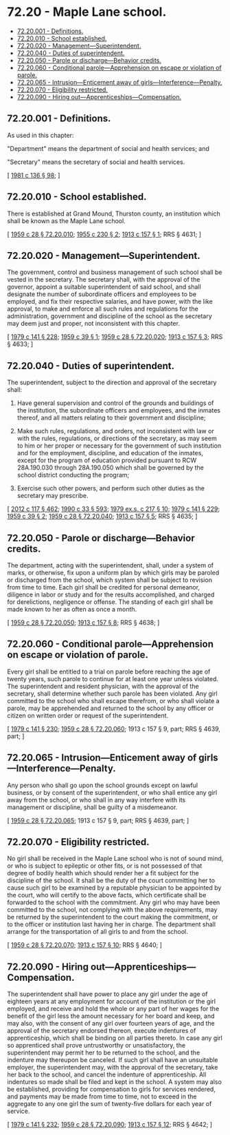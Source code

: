 # 72.20 - Maple Lane school.
* [72.20.001 - Definitions.](#7220001---definitions)
* [72.20.010 - School established.](#7220010---school-established)
* [72.20.020 - Management—Superintendent.](#7220020---managementsuperintendent)
* [72.20.040 - Duties of superintendent.](#7220040---duties-of-superintendent)
* [72.20.050 - Parole or discharge—Behavior credits.](#7220050---parole-or-dischargebehavior-credits)
* [72.20.060 - Conditional parole—Apprehension on escape or violation of parole.](#7220060---conditional-paroleapprehension-on-escape-or-violation-of-parole)
* [72.20.065 - Intrusion—Enticement away of girls—Interference—Penalty.](#7220065---intrusionenticement-away-of-girlsinterferencepenalty)
* [72.20.070 - Eligibility restricted.](#7220070---eligibility-restricted)
* [72.20.090 - Hiring out—Apprenticeships—Compensation.](#7220090---hiring-outapprenticeshipscompensation)
## 72.20.001 - Definitions.
As used in this chapter:

"Department" means the department of social and health services; and

"Secretary" means the secretary of social and health services.

\[ [1981 c 136 § 98](http://leg.wa.gov/CodeReviser/documents/sessionlaw/1981c136.pdf?cite=1981%20c%20136%20§%2098); \]

## 72.20.010 - School established.
There is established at Grand Mound, Thurston county, an institution which shall be known as the Maple Lane school.

\[ [1959 c 28 § 72.20.010](http://leg.wa.gov/CodeReviser/documents/sessionlaw/1959c28.pdf?cite=1959%20c%2028%20§%2072.20.010); [1955 c 230 § 2](http://leg.wa.gov/CodeReviser/documents/sessionlaw/1955c230.pdf?cite=1955%20c%20230%20§%202); [1913 c 157 § 1](http://leg.wa.gov/CodeReviser/documents/sessionlaw/1913c157.pdf?cite=1913%20c%20157%20§%201); RRS § 4631; \]

## 72.20.020 - Management—Superintendent.
The government, control and business management of such school shall be vested in the secretary. The secretary shall, with the approval of the governor, appoint a suitable superintendent of said school, and shall designate the number of subordinate officers and employees to be employed, and fix their respective salaries, and have power, with the like approval, to make and enforce all such rules and regulations for the administration, government and discipline of the school as the secretary may deem just and proper, not inconsistent with this chapter.

\[ [1979 c 141 § 228](http://leg.wa.gov/CodeReviser/documents/sessionlaw/1979c141.pdf?cite=1979%20c%20141%20§%20228); [1959 c 39 § 1](http://leg.wa.gov/CodeReviser/documents/sessionlaw/1959c39.pdf?cite=1959%20c%2039%20§%201); [1959 c 28 § 72.20.020](http://leg.wa.gov/CodeReviser/documents/sessionlaw/1959c28.pdf?cite=1959%20c%2028%20§%2072.20.020); [1913 c 157 § 3](http://leg.wa.gov/CodeReviser/documents/sessionlaw/1913c157.pdf?cite=1913%20c%20157%20§%203); RRS § 4633; \]

## 72.20.040 - Duties of superintendent.
The superintendent, subject to the direction and approval of the secretary shall:

1. Have general supervision and control of the grounds and buildings of the institution, the subordinate officers and employees, and the inmates thereof, and all matters relating to their government and discipline;

2. Make such rules, regulations, and orders, not inconsistent with law or with the rules, regulations, or directions of the secretary, as may seem to him or her proper or necessary for the government of such institution and for the employment, discipline, and education of the inmates, except for the program of education provided pursuant to RCW 28A.190.030 through 28A.190.050 which shall be governed by the school district conducting the program;

3. Exercise such other powers, and perform such other duties as the secretary may prescribe.

\[ [2012 c 117 § 462](http://lawfilesext.leg.wa.gov/biennium/2011-12/Pdf/Bills/Session%20Laws/Senate/6095.SL.pdf?cite=2012%20c%20117%20§%20462); [1990 c 33 § 593](http://leg.wa.gov/CodeReviser/documents/sessionlaw/1990c33.pdf?cite=1990%20c%2033%20§%20593); [1979 ex.s. c 217 § 10](http://leg.wa.gov/CodeReviser/documents/sessionlaw/1979ex1c217.pdf?cite=1979%20ex.s.%20c%20217%20§%2010); [1979 c 141 § 229](http://leg.wa.gov/CodeReviser/documents/sessionlaw/1979c141.pdf?cite=1979%20c%20141%20§%20229); [1959 c 39 § 2](http://leg.wa.gov/CodeReviser/documents/sessionlaw/1959c39.pdf?cite=1959%20c%2039%20§%202); [1959 c 28 § 72.20.040](http://leg.wa.gov/CodeReviser/documents/sessionlaw/1959c28.pdf?cite=1959%20c%2028%20§%2072.20.040); [1913 c 157 § 5](http://leg.wa.gov/CodeReviser/documents/sessionlaw/1913c157.pdf?cite=1913%20c%20157%20§%205); RRS § 4635; \]

## 72.20.050 - Parole or discharge—Behavior credits.
The department, acting with the superintendent, shall, under a system of marks, or otherwise, fix upon a uniform plan by which girls may be paroled or discharged from the school, which system shall be subject to revision from time to time. Each girl shall be credited for personal demeanor, diligence in labor or study and for the results accomplished, and charged for derelictions, negligence or offense. The standing of each girl shall be made known to her as often as once a month.

\[ [1959 c 28 § 72.20.050](http://leg.wa.gov/CodeReviser/documents/sessionlaw/1959c28.pdf?cite=1959%20c%2028%20§%2072.20.050); [1913 c 157 § 8](http://leg.wa.gov/CodeReviser/documents/sessionlaw/1913c157.pdf?cite=1913%20c%20157%20§%208); RRS § 4638; \]

## 72.20.060 - Conditional parole—Apprehension on escape or violation of parole.
Every girl shall be entitled to a trial on parole before reaching the age of twenty years, such parole to continue for at least one year unless violated. The superintendent and resident physician, with the approval of the secretary, shall determine whether such parole has been violated. Any girl committed to the school who shall escape therefrom, or who shall violate a parole, may be apprehended and returned to the school by any officer or citizen on written order or request of the superintendent.

\[ [1979 c 141 § 230](http://leg.wa.gov/CodeReviser/documents/sessionlaw/1979c141.pdf?cite=1979%20c%20141%20§%20230); [1959 c 28 § 72.20.060](http://leg.wa.gov/CodeReviser/documents/sessionlaw/1959c28.pdf?cite=1959%20c%2028%20§%2072.20.060); 1913 c 157 § 9, part; RRS § 4639, part; \]

## 72.20.065 - Intrusion—Enticement away of girls—Interference—Penalty.
Any person who shall go upon the school grounds except on lawful business, or by consent of the superintendent, or who shall entice any girl away from the school, or who shall in any way interfere with its management or discipline, shall be guilty of a misdemeanor.

\[ [1959 c 28 § 72.20.065](http://leg.wa.gov/CodeReviser/documents/sessionlaw/1959c28.pdf?cite=1959%20c%2028%20§%2072.20.065); 1913 c 157 § 9, part; RRS § 4639, part; \]

## 72.20.070 - Eligibility restricted.
No girl shall be received in the Maple Lane school who is not of sound mind, or who is subject to epileptic or other fits, or is not possessed of that degree of bodily health which should render her a fit subject for the discipline of the school. It shall be the duty of the court committing her to cause such girl to be examined by a reputable physician to be appointed by the court, who will certify to the above facts, which certificate shall be forwarded to the school with the commitment. Any girl who may have been committed to the school, not complying with the above requirements, may be returned by the superintendent to the court making the commitment, or to the officer or institution last having her in charge. The department shall arrange for the transportation of all girls to and from the school.

\[ [1959 c 28 § 72.20.070](http://leg.wa.gov/CodeReviser/documents/sessionlaw/1959c28.pdf?cite=1959%20c%2028%20§%2072.20.070); [1913 c 157 § 10](http://leg.wa.gov/CodeReviser/documents/sessionlaw/1913c157.pdf?cite=1913%20c%20157%20§%2010); RRS § 4640; \]

## 72.20.090 - Hiring out—Apprenticeships—Compensation.
The superintendent shall have power to place any girl under the age of eighteen years at any employment for account of the institution or the girl employed, and receive and hold the whole or any part of her wages for the benefit of the girl less the amount necessary for her board and keep, and may also, with the consent of any girl over fourteen years of age, and the approval of the secretary endorsed thereon, execute indentures of apprenticeship, which shall be binding on all parties thereto. In case any girl so apprenticed shall prove untrustworthy or unsatisfactory, the superintendent may permit her to be returned to the school, and the indenture may thereupon be canceled. If such girl shall have an unsuitable employer, the superintendent may, with the approval of the secretary, take her back to the school, and cancel the indenture of apprenticeship. All indentures so made shall be filed and kept in the school. A system may also be established, providing for compensation to girls for services rendered, and payments may be made from time to time, not to exceed in the aggregate to any one girl the sum of twenty-five dollars for each year of service.

\[ [1979 c 141 § 232](http://leg.wa.gov/CodeReviser/documents/sessionlaw/1979c141.pdf?cite=1979%20c%20141%20§%20232); [1959 c 28 § 72.20.090](http://leg.wa.gov/CodeReviser/documents/sessionlaw/1959c28.pdf?cite=1959%20c%2028%20§%2072.20.090); [1913 c 157 § 12](http://leg.wa.gov/CodeReviser/documents/sessionlaw/1913c157.pdf?cite=1913%20c%20157%20§%2012); RRS § 4642; \]

